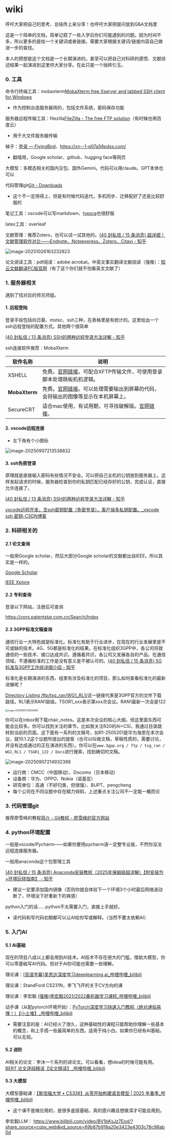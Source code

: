 # wiki

呼吁大家把自己的思考、总结传上来分享！也呼吁大家把提问放到Q&A文档里

这是一个简单的文档，简单记叙了一些入学后你们可能遇到的问题。因为时间不多，所以更多的是给一个关键词或者链接。需要大家根据关键词/链接内容自己做进一步的查找。

本人的预想是这个文档是一个长期演进的。甚至可以把自己对科研的感悟、文献综述结果一起演进到这里供大家分享。在此只是一个抛砖引玉。



### 0. 工具

命令行终端工具：mobaxterm[MobaXterm free Xserver and tabbed SSH client for Windows](https://mobaxterm.mobatek.net/)

+ 作为控制台连服务器用的，包括文件系统，密码保存功能

服务器远程传输工具：filezilla[FileZilla - The free FTP solution](https://filezilla-project.org/)（有时候也用百度云）

+ 用于大文件服务器传输

梯子：[登录 — FlyingBird](https://fbweb01.getxlx.com/auth/login)、https://xn--1-q07a56pdss.com/

+ 翻墙用，Google scholar、github、hugging face等网页

大模型：多模态相关的国内豆包、国外Gemini。代码可以用claude。GPT本体也可以

代码管理git[Git - Downloads](https://git-scm.com/downloads)

+ 这个不一定用得上，但是有时候代码迭代，多机同步、迁移配好了还是比较舒服的

笔记工具：vscode可以写markdown、[typora](https://typoraio.cn/)也很舒服

latex工具：overleaf

文献管理：推荐Zotero，也可以试一试其他的。[(40 封私信 / 15 条消息) 超详细！文献管理软件对比——Endnote、Noteexpress、Zotero、Citavi - 知乎](https://zhuanlan.zhihu.com/p/348608795)

![image-20251026163232823](./assets/image-20251026163232823.png)

论文阅读工具：pdf阅读：adobe acrobat。中英文事实翻译文献阅读（强推）：[知云文献翻译PC版官网](https://www.zhiyunwenxian.cn/)（有了这个你们就不怕看英文文献了）

### 1. 服务器相关

遇到了找对应的师兄师姐。

#### 1. 远程登陆

登录手段包括向日葵、mstsc、ssh三种，在表格里是有统计的。这里给出一个ssh远程登陆的配置方式。其他两个很简单

[(40 封私信 / 13 条消息) SSH的两种远程登录方法详解 - 知乎](https://zhuanlan.zhihu.com/p/587777394)

ssh连接软件推荐：MobaXterm

| 软件名称      | 说明                                                         |
| ------------- | ------------------------------------------------------------ |
| XSHELL        | 免费。[官网链接](https://www.xshell.com/zh/)。可配合XFTP传输文件，可使用登录脚本处理跳板机机逻辑。 |
| **MobaXterm** | 免费。[官网链接](https://mobaxterm.mobatek.net/)。可以处理需要输出到屏幕的代码，会将输出的图像等显示在本机屏幕上。 |
| SecureCRT     | 适合mac使用，有试用期，可寻找破解版。[官网链接](https://www.vandyke.com/products/securecrt/)。 |

#### 2. vscode远程连接

+ 左下角有个小图标

![image-20250907213538832](./assets/image-20250907213538832.png)

#### 3. ssh免密登录

原理就是直接输入密码有些情况不安全。可以把自己主机的公钥放到服务器上。这样发起请求的时候，服务器检查到你的私钥匹配已经存好的公钥，完成认证，直接允许连接了。

[(40 封私信 / 13 条消息) SSH的两种远程登录方法详解 - 知乎](https://zhuanlan.zhihu.com/p/587777394)

[vscode远程开发，含ssh密钥配置（免密登录）、客户端多私钥配置。_vscode ssh 密钥-CSDN博客](https://blog.csdn.net/hayreen/article/details/109225507)

### 2. 科研相关的

#### 2.1 论文查询

一般用Google scholar，然后大部分Google scholar的文献都出自IEEE，所以其实是一样的。

[Google Scholar](https://scholar.google.com/)

[IEEE Xplore](https://ieeexplore.ieee.org/Xplore/home.jsp)

#### 2.2 专利查询

登录以下网站，注册后可查询

https://cprs.patentstar.com.cn/Search/Index

#### 2.3 3GPP标准文稿查询

通信行业一大特色就是标准化。标准化有助于行业进步，在现在的行业发展里是不可或缺的技术。4G、5G都是标准化的结果。在标准化组织3GPP中，各公司将就通信的一些技术、接口达成共识。遵循着共识，各公司又发展各自的产品。在通信领域，不遵循标准的工作是没有意义是不被认可的。[(40 封私信 / 15 条消息) 5G标准及3GPP工作组详细介绍 - 知乎](https://zhuanlan.zhihu.com/p/619347100)

标准化是长期演进的东西，组里有涉及标准化的项目，那么如何查看标准化的最新进展呢？

[Directory Listing /ftp/tsg_ran/WG1_RL1/](https://www.3gpp.org/ftp/tsg_ran/WG1_RL1/)这一链接代表是3GPP官方的文件下载路径。RL1表示RAN1层级。TSGR1_xxx表示第xxx次会议。RAN1最新一次会是122

<img src="./assets/image-20250907214628485.png" alt="image-20250907214628485" style="zoom:50%;" />

你可以在inbox侧下载chair_notes。这是本次会议的核心大纲。但这里面东西可能会比较多。你可以找到关注的章节。比如我关注R20的AI+CSI，我通过目录跳转到当前的页面。这下面有一系列的文稿号，如R1-2505201是华为海思在本次会议，就10.1.2这个议题所提出的提案（也可以叫做文稿，草稿性质的，需要讨论，并没有达成通过的正在演进的东西）。你可以在`www.3gpp.org / ftp / tsg_ran / WG1_RL1 / TSGR1_122 / Docs`进行搜索，找到确切的文稿。

<img src="./assets/image-20250907214932386.png" alt="image-20250907214932386"  />

+ 运行商：CMCC（中国移动）、Docomo（日本移动）
+ 设备商：华为、OPPO、Nokia（诺基亚）
+ 研究单位：高通（不好归类，但很强）、BUPT、pengcheng
+ 每个公司在不同议题中存在精力倾斜，上述重点关注公司不一定能一概而论





### 3. 代码管理git

推荐廖雪峰的教程[简介 - Git教程 - 廖雪峰的官方网站](https://liaoxuefeng.com/books/git/introduction/index.html)



### 4. python环境配置

一般是vscode/Pycharm——如果你要用pycharm请一定整专业版，不然你没法远程连接服务器。

一般用anaconda这个包管理工具

[(40 封私信 / 15 条消息) Anaconda安装教程（2025年保姆级超详解）【附安装包+环境玩转指南】 - 知乎](https://zhuanlan.zhihu.com/p/1896552549621936802)

+ 建议一定要添加国内镜像（否则你就会体验下一个环境3个小时最后网络波动断了，环境没下好重新下的爽感）

python入门的话……python不太需要入门，直接上手就好。

+ 读代码和写代码初期都可以让AI给你写或解释。（当然不要太依赖AI）

### 5. 入门AI

#### 5.1 AI基础

现在的项目八成以上都会用到AI技术。AI技术不存在很大的门槛，借助大模型，你可以零基础写AI代码。但对于AI你可能也需要一些理解。

理论课：[[双语字幕\]吴恩达深度学习deeplearning.ai_哔哩哔哩_bilibili](https://www.bilibili.com/video/BV1FT4y1E74V/?spm_id_from=333.337.search-card.all.click&vd_source=df29b8e0b860a286ce34aafeccfd709d)

理论课：StandFord CS231N，李飞飞开的关于CV方向的课

理论课：李宏毅 [(强推)李宏毅2021/2022春机器学习课程_哔哩哔哩_bilibili](https://www.bilibili.com/video/BV1Wv411h7kN/?spm_id_from=333.337.search-card.all.click&vd_source=df29b8e0b860a286ce34aafeccfd709d)

动手课（从配pytorch环境开始）：[PyTorch深度学习快速入门教程（绝对通俗易懂！）【小土堆】_哔哩哔哩_bilibili](https://www.bilibili.com/video/BV1hE411t7RN/?spm_id_from=333.337.search-card.all.click&vd_source=df29b8e0b860a286ce34aafeccfd709d)

+ 需要注意的是：AI已经火了很久，这种基础性的课程只能帮助你理解一些基本的概念，和上手搭一些最简单的东西。适用于纯小白。如果你已经有AI基础，可以无视。

#### 5.2 进阶

AI相关的论文：李沐一个系列的讲论文。可以看看，想idea的时候可能有用。[BERT 论文逐段精读【论文精读】_哔哩哔哩_bilibili](https://www.bilibili.com/video/BV1PL411M7eQ/?spm_id_from=333.337.top_right_bar_window_custom_collection.content.click)

#### 5.3 大模型

大模型基础课：[【斯坦福大学 • CS336】从零开始构建语言模型 | 2025 年春季_哔哩哔哩_bilibili](https://www.bilibili.com/video/BV1pAjUzYEaK/?spm_id_from=333.1007.top_right_bar_window_custom_collection.content.click)

+ 这个课不是做应用的，是很多底层基础，真的感兴趣且想做深才可能会用到。

李宏毅LLM： https://www.bilibili.com/video/BV1bKsJz7Eod/?share_source=copy_web&vd_source=69b87b918a20e3423e4303c78c98ab0d

